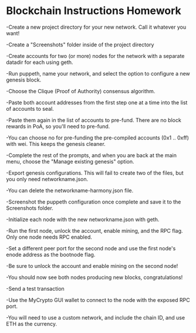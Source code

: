 # Blockchain Instructions Homework

-Create a new project directory for your new network. Call it whatever you want!


-Create a "Screenshots" folder inside of the project directory


-Create accounts for two (or more) nodes for the network with a separate datadir for each using geth.


-Run puppeth, name your network, and select the option to configure a new genesis block.


-Choose the Clique (Proof of Authority) consensus algorithm.


-Paste both account addresses from the first step one at a time into the list of accounts to seal.


-Paste them again in the list of accounts to pre-fund. There are no block rewards in PoA, so you'll need to pre-fund.


-You can choose no for pre-funding the pre-compiled accounts (0x1 .. 0xff) with wei. This keeps the genesis cleaner.


-Complete the rest of the prompts, and when you are back at the main menu, choose the "Manage existing genesis" option.


-Export genesis configurations. This will fail to create two of the files, but you only need networkname.json.


-You can delete the networkname-harmony.json file.


-Screenshot the puppeth configuration once complete and save it to the Screenshots folder.

-Initialize each node with the new networkname.json with geth.


-Run the first node, unlock the account, enable mining, and the RPC flag. Only one node needs RPC enabled.


-Set a different peer port for the second node and use the first node's enode address as the bootnode flag.


-Be sure to unlock the account and enable mining on the second node!


-You should now see both nodes producing new blocks, congratulations!



-Send a test transaction


-Use the MyCrypto GUI wallet to connect to the node with the exposed RPC port.


-You will need to use a custom network, and include the chain ID, and use ETH as the currency.
